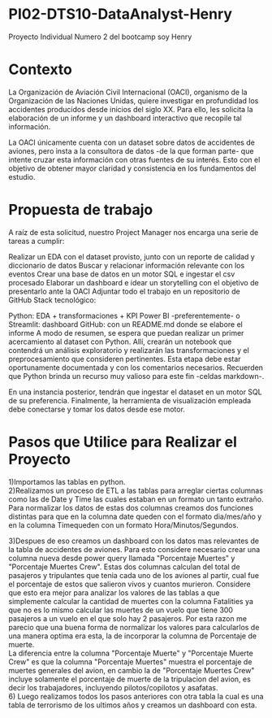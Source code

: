 # PI02-DTS10-DataAnalyst-Henry
Proyecto Individual Numero 2 del bootcamp soy Henry
# Contexto
La Organización de Aviación Civil Internacional (OACI), organismo de la Organización de las Naciones Unidas, quiere investigar en profundidad los accidentes producidos desde inicios del siglo XX. Para ello, les solicita la elaboración de un informe y un dashboard interactivo que recopile tal información.

La OACI únicamente cuenta con un dataset sobre datos de accidentes de aviones, pero insta a la consultora de datos -de la que forman parte- que intente cruzar esta información con otras fuentes de su interés. Esto con el objetivo de obtener mayor claridad y consistencia en los fundamentos del estudio.

# Propuesta de trabajo
A raíz de esta solicitud, nuestro Project Manager nos encarga una serie de tareas a cumplir:

Realizar un EDA con el dataset provisto, junto con un reporte de calidad y diccionario de datos
Buscar y relacionar información relevante con los eventos
Crear una base de datos en un motor SQL e ingestar el csv procesado
Elaborar un dashboard e idear un storytelling con el objetivo de presentarlo ante la OACI
Adjuntar todo el trabajo en un repositorio de GitHub
Stack tecnológico:

Python: EDA + transformaciones + KPI
Power BI -preferentemente- o Streamlit: dashboard
GitHub: con un README.md donde se elabore el informe
A modo de resumen, se espera que puedan realizar un primer acercamiento al dataset con Python. Allí, crearán un notebook que contendrá un análisis exploratorio y realizarán las transformaciones y el preprocesamiento que consideren pertinentes. Esta etapa debe estar oportunamente documentada y con los comentarios necesarios. Recuerden que Python brinda un recurso muy valioso para este fin -celdas markdown-.

En una instancia posterior, tendrán que ingestar el dataset en un motor SQL de su preferencia. Finalmente, la herramienta de visualización empleada debe conectarse y tomar los datos desde ese motor.
# Pasos que Utilice para Realizar el Proyecto
1)Importamos las tablas en python.  
2)Realizamos un proceso de ETL a las tablas para arreglar ciertas columnas como las de Date y Time las cuales estaban en un formato un tanto extraño. 
Para normalizar los datos de estas dos columnas creamos dos funciones distintas para que en la columna date queden con el formato dia/mes/año y en la columna Timequeden con un formato Hora/Minutos/Segundos.    
   
3)Despues de eso creamos un dashboard con los datos mas relevantes de la tabla de accidentes de aviones. Para esto considere necesario crear una columna nueva desde power query llamada "Porcentaje Muertes" y "Porcentaje Muertes Crew". Estas dos columnas calculan del total de pasajeros y tripulantes que tenia cada uno de los aviones al partir, cual fue el porcentaje de estos que salieron vivos y cuantos murieron. Considere que esto era mejor para analizar los valores de las tablas a que simplemente calcular la cantidad de muertes con la columna Fatalities ya que no es lo mismo calcular las muertes de un vuelo que tiene 300 pasajeros a un vuelo en el que solo hay 2 pasajeros. Por esta razon me parecio que una buena forma de normalizar los valores para calcularlos de una manera optima era esta, la de incorporar la columna de Porcentaje de muerte.   
La diferencia entre la columna "Porcentaje Muerte" y "Porcentaje Muerte Crew" es que la columna "Porcentaje Muertes" muestra el porcentaje de muertes generales del avion, en cambio la de "Porcentaje Muertes Crew" incluye solamente el porcentaje de muerte de la tripulacion del avion, es decir los trabajadores, incluyendo pilotos/copilotos y asafatas.   
6) Luego realizamos todos los pasos anteriores con otra tabla la cual es una tabla de terrorismo de los ultimos años y creamos un dashboard con esta.   
